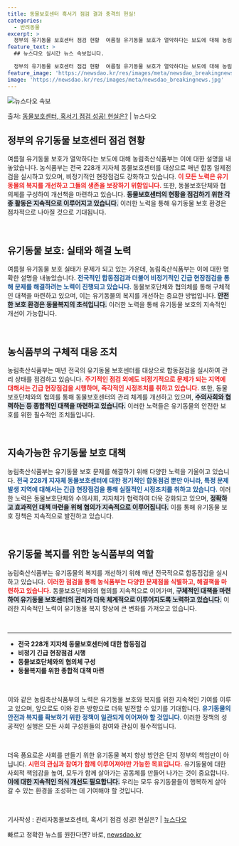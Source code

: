 ```yaml
---
title: 동물보호센터 혹서기 점검 결과 충격의 현실!
categories:
  - 반려동물
excerpt: >
  정부의 유기동물 보호센터 점검 현황  여름철 유기동물 보호가 열악하다는 보도에 대해 농림축산식품부는 이에 대…
feature_text: >
  ## 뉴스다오 실시간 뉴스 속보입니다.

  정부의 유기동물 보호센터 점검 현황  여름철 유기동물 보호가 열악하다는 보도에 대해 농림축산식품부는 이에 대…
feature_image: 'https://newsdao.kr/res/images/meta/newsdao_breakingnews.jpg'
image: 'https://newsdao.kr/res/images/meta/newsdao_breakingnews.jpg'
---
```


![뉴스다오 속보](https://newsdao.kr/res/images/meta/newsdao_breakingnews.jpg)

<p>출처: <a href="https://newsdao.kr/5224" rel="dofollow">동물보호센터, 혹서기 점검 성공! 현실은?</a> | 뉴스다오</p>

<h2 data-ke-size="size26">정부의 유기동물 보호센터 점검 현황</h2>

<p data-ke-size="size16">여름철 유기동물 보호가 열악하다는 보도에 대해 농림축산식품부는 이에 대한 설명을 내놓았습니다. 농식품부는 전국 228개 지자체 동물보호센터를 대상으로 매년 합동 일제점검을 실시하고 있으며, 비정기적인 현장점검도 강화하고 있습니다. <b><span style="color: #ee2323;">이 모든 노력은 유기동물의 복지를 개선하고 그들의 생존을 보장하기 위함입니다.</span></b> 또한, 동물보호단체와 협의체를 구성하여 개선책을 마련하고 있습니다. <b><span style="background-color: #21538527;">동물보호센터의 현황을 점검하기 위한 각종 활동은 지속적으로 이루어지고 있습니다.</span></b> 이러한 노력을 통해 유기동물 보호 환경은 점차적으로 나아질 것으로 기대됩니다.</p>

<p data-ke-size="size16">&nbsp;</p>

<h2 data-ke-size="size26">유기동물 보호: 실태와 해결 노력</h2>

<p data-ke-size="size16">여름철 유기동물 보호 실태가 문제가 되고 있는 가운데, 농림축산식품부는 이에 대한 명확한 설명을 내놓았습니다. <b><span style="color: #1a5490;">전국적인 합동점검과 더불어 비정기적인 긴급 현장점검을 통해 문제를 해결하려는 노력이 진행되고 있습니다.</span></b> 동물보호단체와 협의체를 통해 구체적인 대책을 마련하고 있으며, 이는 유기동물의 복지를 개선하는 중요한 방법입니다. <b><span style="background-color: #21538527;">안전한 보호 환경은 동물복지의 초석입니다.</span></b> 이러한 노력을 통해 유기동물 보호의 지속적인 개선이 가능합니다.</p>

<p data-ke-size="size16">&nbsp;</p>

<h2 data-ke-size="size26">농식품부의 구체적 대응 조치</h2>

<p data-ke-size="size16">농림축산식품부는 매년 전국의 유기동물 보호센터를 대상으로 합동점검을 실시하여 관리 상태를 점검하고 있습니다. <b><span style="color: #ee2323;">주기적인 점검 외에도 비정기적으로 문제가 되는 지역에 대해서는 긴급 현장점검을 시행하며, 즉각적인 시정조치를 취하고 있습니다.</span></b> 또한, 동물보호단체와의 협의를 통해 동물보호센터의 관리 체계를 개선하고 있으며, <b><span style="background-color: #21538527;">수의사회와 협력하는 등 종합적인 대책을 마련하고 있습니다.</span></b> 이러한 노력들은 유기동물의 안전한 보호를 위한 필수적인 조치들입니다.</p>

<p data-ke-size="size16">&nbsp;</p>

<h2 data-ke-size="size26">지속가능한 유기동물 보호 대책</h2>

<p data-ke-size="size16">농림축산식품부는 유기동물 보호 문제를 해결하기 위해 다양한 노력을 기울이고 있습니다. <b><span style="color: #1a5490;">전국 228개 지자체 동물보호센터에 대한 정기적인 합동점검 뿐만 아니라, 특정 문제 발생 지역에 대해서는 긴급 현장점검을 통해 실질적인 시정조치를 취하고 있습니다.</span></b> 이러한 노력은 동물보호단체와 수의사회, 지자체가 협력하여 더욱 강화되고 있으며, <b><span style="background-color: #21538527;">정확하고 효과적인 대책 마련을 위해 협의가 지속적으로 이루어집니다.</span></b> 이를 통해 유기동물 보호 정책은 지속적으로 발전하고 있습니다.</p>

<p data-ke-size="size16">&nbsp;</p>

<h2 data-ke-size="size26">유기동물 복지를 위한 농식품부의 역할</h2>

<p data-ke-size="size16">농림축산식품부는 유기동물의 복지를 개선하기 위해 매년 전국적으로 합동점검을 실시하고 있습니다. <b><span style="color: #ee2323;">이러한 점검을 통해 농식품부는 다양한 문제점을 식별하고, 해결책을 마련하고 있습니다.</span></b> 동물보호단체와의 협의를 지속적으로 이어가며, <b><span style="background-color: #21538527;">구체적인 대책을 마련하여 유기동물 보호센터의 관리가 더욱 체계적으로 이루어지도록 노력하고 있습니다.</span></b> 이러한 지속적인 노력이 유기동물 복지 향상에 큰 변화를 가져오고 있습니다.</p>

<p data-ke-size="size16">&nbsp;</p>

<hr>

<ul>
    <li><b>전국 228개 지자체 동물보호센터에 대한 합동점검</b></li>
    <li><b>비정기 긴급 현장점검 시행</b></li>
    <li><b>동물보호단체와의 협의체 구성</b></li>
    <li><b>동물복지를 위한 종합적 대책 마련</b></li>
</ul>

<p data-ke-size="size16">&nbsp;</p>

<p data-ke-size="size16">이와 같은 농림축산식품부의 노력은 유기동물 보호와 복지를 위한 지속적인 기여를 이루고 있으며, 앞으로도 이와 같은 방향으로 더욱 발전할 수 있기를 기대합니다. <b><span style="color: #1a5490;">유기동물의 안전과 복지를 확보하기 위한 정책이 일관되게 이어져야 할 것입니다.</span></b> 이러한 정책의 성공적인 실행은 모든 사회 구성원들의 참여와 관심이 필수적입니다.</p>

<p data-ke-size="size16">&nbsp;</p>

<p data-ke-size="size16">더욱 풍요로운 사회를 만들기 위한 유기동물 복지 향상 방안은 단지 정부의 책임만이 아닙니다. <b><span style="color: #ee2323;">시민의 관심과 참여가 함께 이루어져야만 가능한 목표입니다.</span></b> 유기동물에 대한 사회적 책임감을 높여, 모두가 함께 살아가는 공동체를 만들어 나가는 것이 중요합니다. <b><span style="background-color: #21538527;">이에 대한 지속적인 의식 개선도 필요합니다.</span></b> 우리는 모두 유기동물들이 행복하게 살아갈 수 있는 환경을 조성하는 데 기여해야 할 것입니다.</p>

<p data-ke-size="size16">&nbsp;</p>

<p data-ke-size="size16">기사작성 : 관리자동물보호센터, 혹서기 점검 성공! 현실은? | <a href="https://newsdao.kr/5224">뉴스다오</a></p> 

빠르고 정확한 뉴스를 원한다면? 바로, <a href="https://newsdao.kr" rel="dofollow">newsdao.kr</a>


